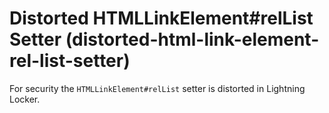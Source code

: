# Distorted HTMLLinkElement#relList Setter (distorted-html-link-element-rel-list-setter)

For security the `HTMLLinkElement#relList` setter is distorted in Lightning Locker.


